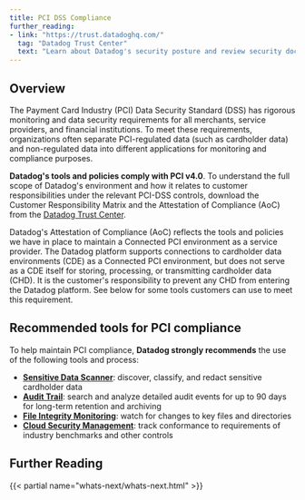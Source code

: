 ```yaml
---
title: PCI DSS Compliance
further_reading:
- link: "https://trust.datadoghq.com/"
  tag: "Datadog Trust Center"
  text: "Learn about Datadog's security posture and review security documentation"
---
```


## Overview

The Payment Card Industry (PCI) Data Security Standard (DSS) has rigorous monitoring and data security requirements for all merchants, service providers, and financial institutions. To meet these requirements, organizations often separate PCI-regulated data (such as cardholder data) and non-regulated data into different applications for monitoring and compliance purposes.

**Datadog's tools and policies comply with PCI v4.0**. To understand the full scope of Datadog's environment and how it relates to customer responsibilities under the relevant PCI-DSS controls, download the Customer Responsibility Matrix and the Attestation of Compliance (AoC) from the [Datadog Trust Center][1].

Datadog's Attestation of Compliance (AoC) reflects the tools and policies we have in place to maintain a Connected PCI environment as a service provider. The Datadog platform supports connections to cardholder data environments (CDE) as a Connected PCI environment, but does not serve as a CDE itself for storing, processing, or transmitting cardholder data (CHD).
It is the customer's responsibility to prevent any CHD from entering the Datadog platform. See below for some tools customers can use to meet this requirement.

## Recommended tools for PCI compliance

To help maintain PCI compliance, **Datadog strongly recommends** the use of the following tools and process:
- [**Sensitive Data Scanner**][2]: discover, classify, and redact sensitive cardholder data
- [**Audit Trail**][3]: search and analyze detailed audit events for up to 90 days for long-term retention and archiving
- [**File Integrity Monitoring**][4]: watch for changes to key files and directories
- [**Cloud Security Management**][5]: track conformance to requirements of industry benchmarks and other controls

## Further Reading

{{< partial name="whats-next/whats-next.html" >}}

[1]: https://trust.datadoghq.com/
[2]: https://docs.datadoghq.com/security/sensitive_data_scanner/
[3]: https://docs.datadoghq.com/account_management/audit_trail/
[4]: https://docs.datadoghq.com/security/workload_protection/
[5]: https://docs.datadoghq.com/security/cloud_security_management/#track-your-organizations-health
